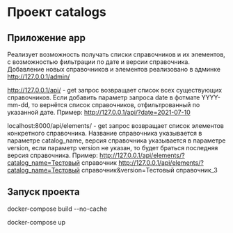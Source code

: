 # Проект catalogs

## Приложение app 

Реализует возможность получать списки справочников и их элементов, 
с возможностью фильтрации по дате и версии справочника.
Добавление новых справочников и элементов реализовано в админке http://127.0.0.1/admin/

http://127.0.0.1/api/ - get запрос возвращает список всех существующих справочников. 
Если добавить параметр запроса date в фотмате YYYY-mm-dd, то вернётся список справочников,
отфильтрованный по указанной дате. 
Пример: http://127.0.0.1/api/?date=2021-07-10

localhost:8000/api/elements/ - get запрос возвращает список элементов конкретного справочника. Название справочника 
указывается в параметре catalog_name, версия справочника указывается в параметре version, если параметр 
version не указан, то будет браться последняя версия справочника.
Пример: http://127.0.0.1/api/elements/?catalog_name=Тестовый справочник
        http://127.0.0.1/api/elements/?catalog_name=Тестовый справочник&version=Тестовый справочник_3

## Запуск проекта
docker-compose build --no-cache

docker-compose up

[comment]: <> (Создание образа проекта:)

[comment]: <> (sudo docker build --tag catalogs-docker .)

[comment]: <> (Запуск образа:)

[comment]: <> (sudo docker run --publish 8000:8000 catalogs-docker)

[comment]: <> (В запущенном контейнере выполнить команду создания пользователя:)

[comment]: <> (sudo docker exec -it {id-контейнера} python manage.py createsuperuser)


